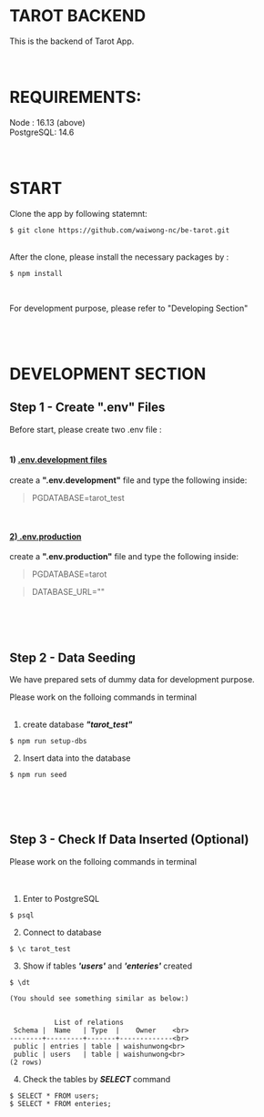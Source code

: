 # **TAROT BACKEND**
This is the backend of Tarot App. 
<br><br><br>

# **REQUIREMENTS**:
Node : 16.13 (above) <br>
PostgreSQL: 14.6
<br><br><br>

# **START**
Clone the app by following statemnt:

```
$ git clone https://github.com/waiwong-nc/be-tarot.git
```
<br>
After the clone, please install the necessary packages by :

```
$ npm install
```
<br>


For development purpose, please refer to "Developing Section" <br><br><br><br>
# **DEVELOPMENT SECTION**

## Step 1 - **Create ".env" Files**

Before start, please create two .env file :
<br> <br>

#### **1) <u>.env.development files**</u>
create a **".env.development"** file and type the following inside:
>PGDATABASE=tarot_test

<br>

#### <u>**2) .env.production**</u>
create a **".env.production"** file and type the following inside:
> PGDATABASE=tarot 

> DATABASE_URL=""

<br><br><br>
## Step 2 - **Data Seeding**
We have prepared sets of dummy data for development purpose.

Please work on the folloing commands in terminal
<br><br>

1) create database ***"tarot_test"***
```
$ npm run setup-dbs
```

2) Insert data into the database
```
$ npm run seed
```
<br><br><br>
## Step 3 - **Check If Data Inserted (Optional)**
Please work on the folloing commands in terminal
<br><br><br>
1) Enter to PostgreSQL
```
$ psql
```

2) Connect to database
```
$ \c tarot_test
```

3) Show if tables ***'users'*** and ***'enteries'*** created
```
$ \dt

(You should see something similar as below:)


           List of relations
 Schema |  Name   | Type  |    Owner    <br>
--------+---------+-------+-------------<br>
 public | entries | table | waishunwong<br>
 public | users   | table | waishunwong<br>
(2 rows)
````

4) Check the tables by ***SELECT*** command
```
$ SELECT * FROM users;
$ SELECT * FROM enteries;
```